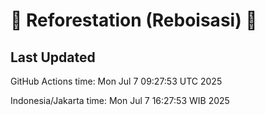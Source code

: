 
# 🌳 Reforestation (Reboisasi) 🌲

## Last Updated

GitHub Actions time: Mon Jul  7 09:27:53 UTC 2025

Indonesia/Jakarta time: Mon Jul  7 16:27:53 WIB 2025
